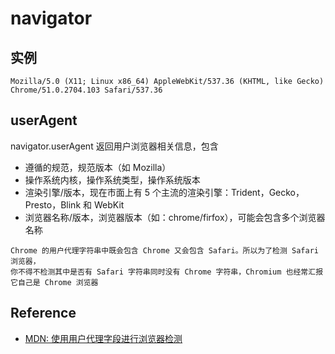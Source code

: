 # navigator

## 实例
```
Mozilla/5.0 (X11; Linux x86_64) AppleWebKit/537.36 (KHTML, like Gecko) Chrome/51.0.2704.103 Safari/537.36
```

## userAgent
navigator.userAgent 返回用户浏览器相关信息，包含
- 遵循的规范，规范版本（如 Mozilla）
- 操作系统内核，操作系统类型，操作系统版本
- 渲染引擎/版本，现在市面上有 5 个主流的渲染引擎：Trident，Gecko，Presto，Blink 和 WebKit
- 浏览器名称/版本，浏览器版本（如：chrome/firfox），可能会包含多个浏览器名称


```
Chrome 的用户代理字符串中既会包含 Chrome 又会包含 Safari。所以为了检测 Safari 浏览器，
你不得不检测其中是否有 Safari 字符串同时没有 Chrome 字符串，Chromium 也经常汇报它自己是 Chrome 浏览器
```


## Reference
- [MDN: 使用用户代理字段进行浏览器检测](https://developer.mozilla.org/zh-CN/docs/Web/HTTP/Browser_detection_using_the_user_agent)